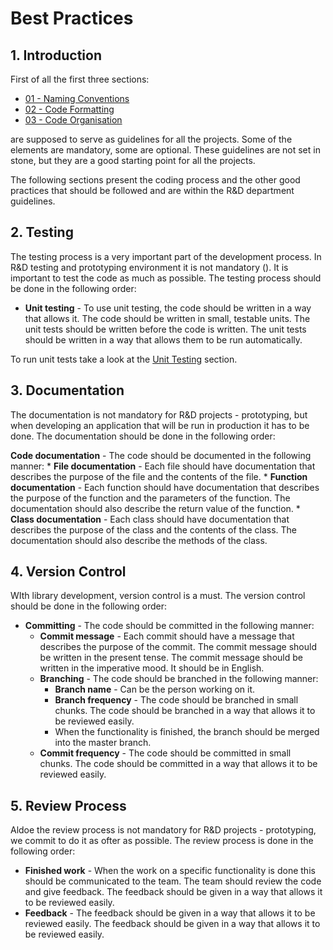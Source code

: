 # Best Practices

## 1. Introduction

First of all the first three sections:

* [01 - Naming Conventions](01_naming_convention.md)
* [02 - Code Formatting](02_code_formatting.md)
* [03 - Code Organisation](03_code_organisation.md)

are supposed to serve as guidelines for all the projects. Some of the elements are mandatory, some are optional. These guidelines are not set in stone, but they are a good starting point for all the projects.
 
The following sections present the coding process and the other good practices that should be followed and are within the R&D department guidelines.

## 2. Testing

The testing process is a very important part of the development process. In R&D testing and prototyping environment it is not mandatory (). It is important to test the code as much as possible. The testing process should be done in the following order:

* **Unit testing** - To use unit testing, the code should be written in a way that allows it. The code should be written in small, testable units. The unit tests should be written before the code is written. The unit tests should be written in a way that allows them to be run automatically.

To run unit tests take a look at the [Unit Testing](../unit_testing/README.md) section.

## 3. Documentation

The documentation is not mandatory for R&D projects - prototyping, but when developing an application that will be run in production it has to be done. The documentation should be done in the following order:

**Code documentation** - The code should be documented in the following manner:
    * **File documentation** - Each file should have documentation that describes the purpose of the file and the contents of the file. 
    * **Function documentation** - Each function should have documentation that describes the purpose of the function and the parameters of the function. The documentation should also describe the return value of the function.
    * **Class documentation** - Each class should have documentation that describes the purpose of the class and the contents of the class. The documentation should also describe the methods of the class.


## 4. Version Control

WIth library development, version control is a must. The version control should be done in the following order:

* **Committing** - The code should be committed in the following manner:
    * **Commit message** - Each commit should have a message that describes the purpose of the commit. The commit message should be written in the present tense. The commit message should be written in the imperative mood. It should be in English.
    * **Branching** - The code should be branched in the following manner:
        * **Branch name** - Can be the person working on it.
        * **Branch frequency** - The code should be branched in small chunks. The code should be branched in a way that allows it to be reviewed easily.
        * When the functionality is finished, the branch should be merged into the master branch.
    * **Commit frequency** - The code should be committed in small chunks. The code should be committed in a way that allows it to be reviewed easily.

## 5. Review Process

Aldoe the review process is not mandatory for R&D projects - prototyping, we commit to do it as ofter as possible. The review process is done in the following order:

* **Finished work** - When the work on a specific functionality is done this should be communicated to the team. The team should review the code and give feedback. The feedback should be given in a way that allows it to be reviewed easily.
* **Feedback** - The feedback should be given in a way that allows it to be reviewed easily. The feedback should be given in a way that allows it to be reviewed easily.

